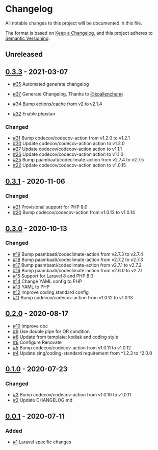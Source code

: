 # Changelog
All notable changes to this project will be documented in this file.

The format is based on [Keep a Changelog](https://keepachangelog.com/en/1.0.0/),
and this project adheres to [Semantic Versioning](https://semver.org/spec/v2.0.0.html).

<!-- changelog-linker -->

## Unreleased

## [0.3.3] - 2021-03-07

- [#35] Automated generate changelog

- [#37] Generate Changelog, Thanks to [@koallencheng]

- [#34] Bump actions/cache from v2 to v2.1.4
- [#32] Enable phpstan

### Changed

- [#31] Bump codecov/codecov-action from v1.2.0 to v1.2.1
- [#30] Update codecov/codecov-action action to v1.2.0
- [#27] Update codecov/codecov-action action to v1.1.1
- [#26] Update codecov/codecov-action action to v1.1.0
- [#25] Bump paambaati/codeclimate-action from v2.7.4 to v2.7.5
- [#22] Update codecov/codecov-action action to v1.0.15

## [0.3.1] - 2020-11-06

### Changed

- [#21] Provisional support for PHP 8.0
- [#20] Bump codecov/codecov-action from v1.0.13 to v1.0.14

## [0.3.0] - 2020-10-13

### Changed

- [#19] Bump paambaati/codeclimate-action from v2.7.3 to v2.7.4
- [#18] Bump paambaati/codeclimate-action from v2.7.2 to v2.7.3
- [#17] Bump paambaati/codeclimate-action from v2.7.1 to v2.7.2
- [#16] Bump paambaati/codeclimate-action from v2.6.0 to v2.7.1
- [#15] Support for Laravel 8 and PHP 8.0
- [#14] Change YAML config to PHP
- [#13] YAML to PHP
- [#12] Improve coding standard config
- [#11] Bump codecov/codecov-action from v1.0.12 to v1.0.13

## [0.2.0] - 2020-08-17

- [#10] Improve doc
- [#9] Use double pipe for OR condition
- [#8] Update from template: kodiak and coding style
- [#6] Configure Renovate
- [#5] Bump codecov/codecov-action from v1.0.11 to v1.0.12
- [#4] Update zing/coding-standard requirement from ^1.2.3 to ^2.0.0

## [0.1.0] - 2020-07-23

### Changed

- [#3] Bump codecov/codecov-action from v1.0.10 to v1.0.11
- [#2] Update CHANGELOG.md

## [0.0.1] - 2020-07-11

### Added

- [#1] Laravel specific changes

[0.0.1]: https://github.com/zingimmick/package-skeleton-laravel/releases/tag/0.0.1

[#10]: https://github.com/zingimmick/package-skeleton-laravel/pull/10
[#9]: https://github.com/zingimmick/package-skeleton-laravel/pull/9
[#8]: https://github.com/zingimmick/package-skeleton-laravel/pull/8
[#6]: https://github.com/zingimmick/package-skeleton-laravel/pull/6
[#5]: https://github.com/zingimmick/package-skeleton-laravel/pull/5
[#4]: https://github.com/zingimmick/package-skeleton-laravel/pull/4
[#3]: https://github.com/zingimmick/package-skeleton-laravel/pull/3
[#2]: https://github.com/zingimmick/package-skeleton-laravel/pull/2
[#1]: https://github.com/zingimmick/package-skeleton-laravel/pull/1
[0.1.0]: https://github.com/zingimmick/package-skeleton-laravel/compare/0.0.1...0.1.0
[#19]: https://github.com/zingimmick/package-skeleton-laravel/pull/19
[#18]: https://github.com/zingimmick/package-skeleton-laravel/pull/18
[#17]: https://github.com/zingimmick/package-skeleton-laravel/pull/17
[#16]: https://github.com/zingimmick/package-skeleton-laravel/pull/16
[#15]: https://github.com/zingimmick/package-skeleton-laravel/pull/15
[#14]: https://github.com/zingimmick/package-skeleton-laravel/pull/14
[#13]: https://github.com/zingimmick/package-skeleton-laravel/pull/13
[#12]: https://github.com/zingimmick/package-skeleton-laravel/pull/12
[#11]: https://github.com/zingimmick/package-skeleton-laravel/pull/11
[0.2.0]: https://github.com/zingimmick/package-skeleton-laravel/compare/0.1.0...0.2.0
[#21]: https://github.com/zingimmick/package-skeleton-laravel/pull/21
[#20]: https://github.com/zingimmick/package-skeleton-laravel/pull/20
[0.3.1]: https://github.com/zingimmick/package-skeleton-laravel/compare/0.3.0...0.3.1
[0.3.0]: https://github.com/zingimmick/package-skeleton-laravel/compare/0.2.0...0.3.0
[#31]: https://github.com/zingimmick/package-skeleton-laravel/pull/31
[#30]: https://github.com/zingimmick/package-skeleton-laravel/pull/30
[#27]: https://github.com/zingimmick/package-skeleton-laravel/pull/27
[#26]: https://github.com/zingimmick/package-skeleton-laravel/pull/26
[#25]: https://github.com/zingimmick/package-skeleton-laravel/pull/25
[#22]: https://github.com/zingimmick/package-skeleton-laravel/pull/22
[#34]: https://github.com/zingimmick/package-skeleton-laravel/pull/34
[#32]: https://github.com/zingimmick/package-skeleton-laravel/pull/32
[#37]: https://github.com/zingimmick/package-skeleton-laravel/pull/37
[#35]: https://github.com/zingimmick/package-skeleton-laravel/pull/35
[@koallencheng]: https://github.com/koallencheng
[0.3.3]: https://github.com/zingimmick/package-skeleton-laravel/compare/0.3.1...0.3.3
